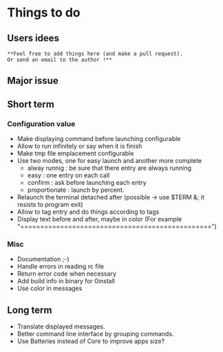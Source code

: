 # Things to do

## Users idees
    **Feel free to add things here (and make a pull request).
    Or send an email to the author !**

## Major issue

## Short term

### Configuration value
 + Make displaying command before launching configurable
 + Allow to run infinitely or say when it is finish
 + Make tmp file emplacement configurable
 + Use two modes, one for easy launch and another more
   complete
    + alway runnig : be sure that there entry are always running
    + easy : one entry on each call
    + confirm : ask before launching each entry
    + proportionate : launch by percent.
 + Relaunch the terminal detached after (possible -> use $TERM &; it resists to
   program exit)
 + Allow to tag entry and do things according to tags
 + Display text before and after, maybe in color (For example
   "================================================")

### Misc
 + Documentation ;-)
 + Handle errors in reading rc file
 + Return error code when necessary
 + Add build info in binary for 0install
 + Use color in messages

## Long term
 + Translate displayed messages.
 + Better command line interface by grouping commands.
 + Use Batteries instead of Core to improve apps size?

